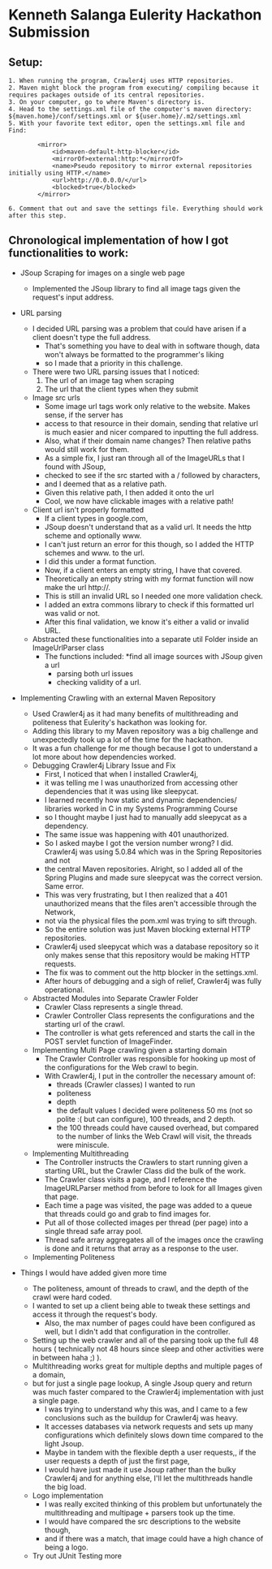 # Kenneth Salanga Eulerity Hackathon Submission #

## Setup: ##
	1. When running the program, Crawler4j uses HTTP repositories.
	2. Maven might block the program from executing/ compiling because it requires packages outside of its central repositories.
	3. On your computer, go to where Maven's directory is.
	4. Head to the settings.xml file of the computer's maven directory: ${maven.home}/conf/settings.xml or ${user.home}/.m2/settings.xml
	5. With your favorite text editor, open the settings.xml file and Find:

```
		<mirror>
  			<id>maven-default-http-blocker</id>
  			<mirrorOf>external:http:*</mirrorOf>
  			<name>Pseudo repository to mirror external repositories initially using HTTP.</name>
  			<url>http://0.0.0.0/</url>
  			<blocked>true</blocked>
		</mirror>
```

	6. Comment that out and save the settings file. Everything should work after this step.

## Chronological implementation of how I got functionalities to work: ##

* JSoup Scraping for images on a single web page
	* Implemented the JSoup library to find all image tags given the request's input address.

* URL parsing
	* I decided URL parsing was a problem that could have arisen if a client doesn't type the full address.
		* That's something you have to deal with in software though, data won't always be formatted to the programmer's liking
		* so I made that a priority in this challenge.
	* There were two URL parsing issues that I noticed:
		1. The url of an image tag when scraping
		2. The url that the client types when they submit
	* Image src urls
		* Some image url tags work only relative to the website. Makes sense, if the server has
		* access to that resource in their domain, sending that relative url is much easier and nicer compared to inputting the full address.
		* Also, what if their domain name changes? Then relative paths would still work for them.
		* As a simple fix, I just ran through all of the ImageURLs that I found with JSoup,
		* checked to see if the src started with a / followed by characters,
		* and I deemed that as a relative path.
		* Given this relative path, I then added it onto the url
		* Cool, we now have clickable images with a relative path!
	* Client url isn't properly formatted
		* If a client types in google.com,
		* JSoup doesn't understand that as a valid url. It needs the http scheme and optionally www.
		* I can't just return an error for this though, so I added the HTTP schemes and www. to the url.
		* I did this under a format function.
		* Now, if a client enters an empty string, I have that covered.
		* Theoretically an empty string with my format function will now make the url http://.
		* This is still an invalid URL so I needed one more validation check.
		* I added an extra commons library to check if this formatted url was valid or not.
		* After this final validation, we know it's either a valid or invalid URL.
	* Abstracted these functionalities into a separate util Folder inside an ImageUrlParser class
		* The functions included: 
			*find all image sources with JSoup given a url
			* parsing both url issues
			* checking validity of a url.

* Implementing Crawling with an external Maven Repository
	* Used Crawler4j as it had many benefits of multithreading and politeness that Eulerity's hackathon was looking for.
	* Adding this library to my Maven repository was a big challenge and unexpectedly took up a lot of the time for the hackathon.
	* It was a fun challenge for me though because I got to understand a lot more about how dependencies worked.
	* Debugging Crawler4j Library Issue and Fix
		* First, I noticed that when I installed Crawler4j,
		* it was telling me I was unauthorized from accessing other dependencies that it was using like sleepycat.
		* I learned recently how static and dynamic dependencies/ libraries worked in C in my Systems Programming Course
		* so I thought maybe I just had to manually add sleepycat as a dependency.
		* The same issue was happening with 401 unauthorized.
		* So I asked maybe I got the version number wrong? I did. Crawler4j was using 5.0.84 which was in the Spring Repositories and not
		* the central Maven repositories. Alright, so I added all of the Spring Plugins and made sure sleepycat was the correct version. Same error.
		* This was very frustrating, but I then realized that a 401 unauthorized means that the files aren't accessible through the Network,
		* not via the physical files the pom.xml was trying to sift through.
		* So the entire solution was just Maven blocking external HTTP repositories.
		* Crawler4j used sleepycat which was a database repository so it only makes sense that this repository would be making HTTP requests.
		* The fix was to comment out the http blocker in the settings.xml.
		* After hours of debugging and a sigh of relief, Crawler4j was fully operational.
	* Abstracted Modules into Separate Crawler Folder
		* Crawler Class represents a single thread.
		* Crawler Controller Class represents the configurations and the starting url of the crawl.
		* The controller is what gets referenced and starts the call in the POST servlet function of ImageFinder.
	* Implementing Multi Page crawling given a starting domain
		* The Crawler Controller was responsible for hooking up most of the configurations for the Web crawl to begin.
		* With Crawler4j, I put in the controller the necessary amount of:
			* threads (Crawler classes) I wanted to run
			* politeness
			* depth
			* the default values I decided were politeness 50 ms (not so polite :( but can configure), 100 threads, and 2 depth.
			* the 100 threads could have caused overhead, but compared to the number of links the Web Crawl will visit, the threads were miniscule.
	* Implementing Multithreading
		* The Controller instructs the Crawlers to start running given a starting URL, but the Crawler Class did the bulk of the work.
		* The Crawler class visits a page, and I reference the ImageURLParser method from before to look for all Images given that page.
		* Each time a page was visited, the page was added to a queue that threads could go and grab to find images for.
		* Put all of those collected images per thread (per page) into a single thread safe array pool.
		* Thread safe array aggregates all of the images once the crawling is done and it returns that array as a response to the user.
	* Implementing Politeness
		
* Things I would have added given more time
	* The politeness, amount of threads to crawl, and the depth of the crawl were hard coded.
	* I wanted to set up a client being able to tweak these settings and access it through the request's body.
		* Also, the max number of pages could have been configured as well, but I didn't add that configuration in the controller.
	* Setting up the web crawler and all of the parsing took up the full 48 hours ( technically not 48 hours since sleep and other activities were in between haha ;) ).
	* Multithreading works great for multiple depths and multiple pages of a domain,
	* but for just a single page lookup, A single Jsoup query and return was much faster compared to the Crawler4j implementation with just a single page.
		* I was trying to understand why this was, and I came to a few conclusions such as the buildup for Crawler4j was heavy.
		* It accesses databases via network requests and sets up many configurations which definitely slows down time compared to the light Jsoup.
		* Maybe in tandem with the flexible depth a user requests,, if the user requests a depth of just the first page, 
		* I would have just made it use Jsoup rather than the bulky Crawler4j and for anything else, I'll let the multithreads handle the big load.
	* Logo implementation
		* I was really excited thinking of this problem but unfortunately the multithreading and multipage + parsers took up the time.
		* I would have compared the src descriptions to the website though, 
		* and if there was a match, that image could have a high chance of being a logo.
	* Try out JUnit Testing more